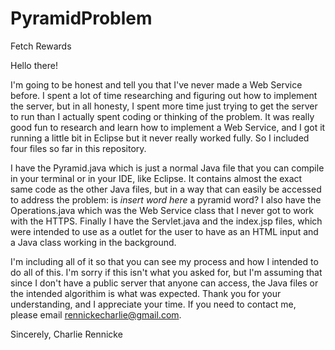 # PyramidProblem
Fetch Rewards

Hello there!

I'm going to be honest and tell you that I've never made a Web Service before.  I spent a lot of time researching and figuring out how to implement the server, but in all honesty, I spent more time just trying to get the server to run than I actually spent coding or thinking of the problem.  It was really good fun to research and learn how to implement a Web Service, and I got it running a little bit in Eclipse but it never really worked fully.  So I included four files so far in this repository.  

I have the Pyramid.java which is just a normal Java file that you can compile in your terminal or in your IDE, like Eclipse.  It contains almost the exact same code as the other Java files, but in a way that can easily be accessed to address the problem: is *insert word here* a pyramid word?  I also have the Operations.java which was the Web Service class that I never got to work with the HTTPS.  Finally I have the Servlet.java and the index.jsp files, which were intended to use as a outlet for the user to have as an HTML input and a Java class working in the background.

I'm including all of it so that you can see my process and how I intended to do all of this.  I'm sorry if this isn't what you asked for, but I'm assuming that since I don't have a public server that anyone can access, the Java files or the intended algorithim is what was expected.  Thank you for your understanding, and I appreciate your time.  If you need to contact me, please email rennickecharlie@gmail.com.

Sincerely,
Charlie Rennicke
